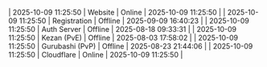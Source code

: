 | 2025-10-09 11:25:50 | Website | Online | 2025-10-09 11:25:50 |
| 2025-10-09 11:25:50 | Registration | Offline | 2025-09-09 16:40:23 |
| 2025-10-09 11:25:50 | Auth Server | Offline | 2025-08-18 09:33:31 |
| 2025-10-09 11:25:50 | Kezan (PvE) | Offline | 2025-08-03 17:58:02 |
| 2025-10-09 11:25:50 | Gurubashi (PvP) | Offline | 2025-08-23 21:44:06 |
| 2025-10-09 11:25:50 | Cloudflare | Online | 2025-10-09 11:25:50 |
